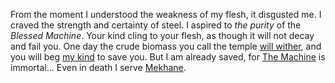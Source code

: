 ---
---

From the moment I understood the weakness of my flesh, it disgusted me. I craved the strength and certainty of steel. I aspired to *the purity* of the *Blessed Machine*. Your kind cling to your flesh, as though it will not decay and fail you. One day the crude biomass you call the temple [will wither](..\..\..\Beings\Creatures\Hollowed.md), and you will beg [my kind](..\..\..\Groupings\Cults%20and%20Religions\True%20Machinists.md) to save you. But I am already saved, for [The Machine](..\..\..\Beings\Gods%20and%20Deities\Mekhane.md) is immortal… Even in death I serve [Mekhane](..\..\..\Beings\Gods%20and%20Deities\Mekhane.md).
